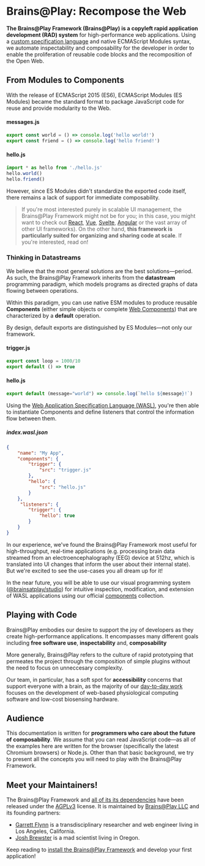 # Brains@Play: Recompose the Web
**The Brains@Play Framework (Brains@Play) is a copyleft rapid application development (RAD) system** for high-performance web applications. Using a [custom specification language](https://github.com/brainsatplay/wasl/blob/main/README.md) and native ECMAScript Modules syntax, we automate inspectability and composability for the developer in order to enable the proliferation of reusable code blocks and the recomposition of the Open Web.

## From Modules to Components 
With the release of ECMAScript 2015 (ES6), ECMAScript Modules (ES Modules) became the standard format to package JavaScript code for reuse and provide modularity to the Web.

#### messages.js
```javascript
export const world = () => console.log('hello world!')
export const friend = () => console.log('hello friend!')
```

#### hello.js
```javascript
import * as hello from './hello.js'
hello.world()
hello.friend()
```

However, since ES Modules didn't standardize the exported code itself, there remains a lack of support for immediate composability.

> If you're most interested purely in scalable UI management, the Brains@Play Framework might not be for you; in this case, you might want to check out [React](https://reactjs.org/), [Vue](https://vuejs.org/), [Svelte](https://svelte.dev/), [Angular](https://angular.io/) or the vast array of other UI frameworks). On the other hand, **this framework is particularly suited for organizing and sharing code at scale**. If you're interested, read on!

### Thinking in Datastreams
We believe that the most general solutions are the best solutions—period. As such, the Brains@Play Framework inherits from the **datastream** programming paradigm, which models programs as directed graphs of data flowing between operations. 

Within this paradigm, you can use native ESM modules to produce reusable **Components** (either simple objects or complete [Web Components](https://developer.mozilla.org/en-US/docs/Web/Web_Components)) that are characterized by a **default** operation. 

By design, default exports are distinguished by ES Modules—not only our framework.

#### trigger.js
```javascript
export const loop = 1000/10
export default () => true
```

#### hello.js
```javascript
export default (message="world") => console.log(`hello ${message}!`)
```

Using the [Web Application Specification Language (WASL)](https://github.com/brainsatplay/wasl/blob/main/README.md), you're then able to instantiate Components and define listeners that control the information flow between them.

##### index.wasl.json
```json
{
    "name": "My App",
    "components": {
        "trigger": {
            "src": "trigger.js"
        },
        "hello": {
            "src": "hello.js"
        }
    },
     "listeners": {
        "trigger": {
            "hello": true
        }
    }
}
```

In our experience, we've found the Brains@Play Framework most useful for high-throughput, real-time applications (e.g. processing brain data streamed from an electroencephalography (EEG) device at 512hz, which is translated into UI changes that inform the user about their internal state). But we're excited to see the use-cases you all dream up for it!

In the near future, you will be able to use our visual programming system ([@brainsatplay/studio]) for intuitive inspection, modification, and extension of WASL applications using our official [components] collection.

## Playing with Code
Brains@Play embodies our desire to support the joy of developers as they create high-performance applications. It encompasses many different goals including **free software use**, **inspectability** and, **composability**

More generally, Brains@Play refers to the culture of rapid prototyping that permeates the project through the composition of simple plugins without the need to focus on unneccesary complexity.

Our team, in particular, has a soft spot for **accessibility** concerns that support everyone with a brain, as the majority of our [day-to-day work](./projects.md) focuses on the development of web-based physiological computing software and low-cost biosensing hardware.

## Audience
This documentation is written for **programmers who care about the future of composability**. We assume that you can read JavaScript code—as all of the examples here are written for the browser (specifically the latest Chromium browsers) or Node.js. Other than that basic background, we try to present all the concepts you will need to play with the Brains@Play Framework.

## Meet your Maintainers!
The Brains@Play Framework and [all of its its dependencies](./repos/index.md) have been released under the [AGPLv3](https://www.gnu.org/licenses/agpl-3.0.en.html) license. It is maintained by [Brains@Play LLC](https://brainsatplay.com) and its founding partners:

- [Garrett Flynn](https://github.com/garrettmflynn) is a transdisciplinary researcher and web engineer living in Los Angeles, California.
- [Josh Brewster](https://github.com/joshbrew) is a mad scientist living in Oregon.

Keep reading to [install the Brains@Play Framework](./guides/getting-started/installation.md) and develop your first application!

[brainsatplay]: https://github.com/brainsatplay/brainsatplay/blob/main/README.md

<!-- Specification Language -->
[wasl]: https://github.com/brainsatplay/wasl/blob/main/README.md

<!-- Core Library-->
[graphscript]: https://github.com/brainsatplay/graphscript/blob/master/README.md

<!-- Integrated Editor-->
[@brainsatplay/studio]: https://github.com/brainsatplay/studio/blob/main/README.md

<!-- Low Code Programming System-->
[visualscript]: https://github.com/brainsatplay/visualscript/blob/main/README.md

<!-- Data Acquisition-->
[datastreams-api]: https://github.com/brainsatplay/datastreams-api/blob/main/README.md

<!-- Build Tool-->
[tinybuild]: https://github.com/brainsatplay/tinybuild/blob/master/README.md

<!-- Plugin Registry -->
[components]: https://github.com/brainsatplay/components/blob/main/README.md

[es-plugins]: https://github.com/brainsatplay/es-plugins/blob/main/README.md